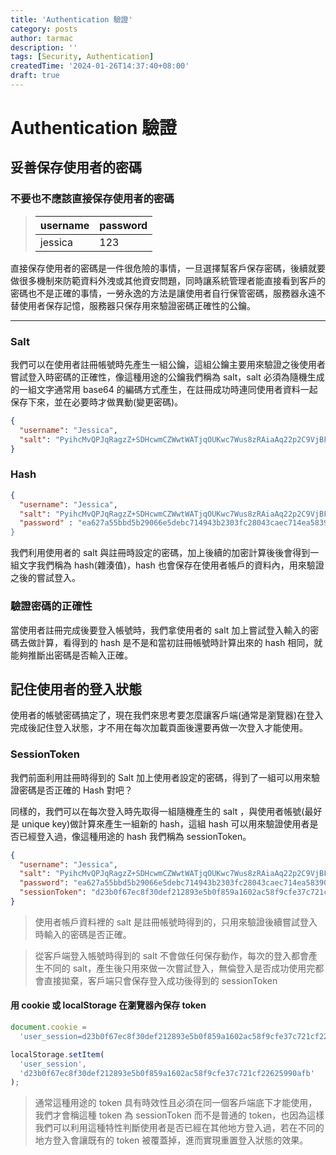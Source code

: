 ```yaml
---
title: 'Authentication 驗證'
category: posts
author: tarmac
description: ''
tags: [Security, Authentication]
createdTime: '2024-01-26T14:37:40+08:00'
draft: true
---
```


# Authentication 驗證

## 妥善保存使用者的密碼

### 不要也不應該直接保存使用者的密碼

> | username | password |
> | -------- | -------- |
> | jessica  | 123      |

直接保存使用者的密碼是一件很危險的事情，一旦選擇幫客戶保存密碼，後續就要做很多機制來防範資料外洩或其他資安問題，同時讓系統管理者能直接看到客戶的密碼也不是正確的事情，一勞永逸的方法是讓使用者自行保管密碼，服務器永遠不替使用者保存記憶，服務器只保存用來驗證密碼正確性的公鑰。

---

### Salt

我們可以在使用者註冊帳號時先產生一組公鑰，這組公鑰主要用來驗證之後使用者嘗試登入時密碼的正確性，像這種用途的公鑰我們稱為 salt，salt 必須為隨機生成的一組文字通常用 base64 的編碼方式產生，在註冊成功時連同使用者資料一起保存下來，並在必要時才做異動(變更密碼)。

```json
{
  "username": "Jessica",
  "salt": "PyihcMvQPJqRagzZ+SDHcwmCZWwtWATjqOUKwc7Wus8zRAiaAq22p2C9VjBFjJM5omVh9yrtYK9s92zXS7NBvBk701fjqf/PBgiYs7UpfOYQi2FHU61zH9q9Uvqa/MmETSzi8f7YETQT4/AfjNNJ9gO1LCxaBRake/xXtZMo+tI="
}
```

### Hash

```json
{
  "username": "Jessica",
  "salt": "PyihcMvQPJqRagzZ+SDHcwmCZWwtWATjqOUKwc7Wus8zRAiaAq22p2C9VjBFjJM5omVh9yrtYK9s92zXS7NBvBk701fjqf/PBgiYs7UpfOYQi2FHU61zH9q9Uvqa/MmETSzi8f7YETQT4/AfjNNJ9gO1LCxaBRake/xXtZMo+tI=",
  "password" : "ea627a55bbd5b29066e5debc714943b2303fc28043caec714ea58390ccf23767""
}
```

我們利用使用者的 salt 與註冊時設定的密碼，加上後續的加密計算後後會得到一組文字我們稱為 hash(雜湊值)，hash 也會保存在使用者帳戶的資料內，用來驗證之後的嘗試登入。

### 驗證密碼的正確性

當使用者註冊完成後要登入帳號時，我們拿使用者的 salt 加上嘗試登入輸入的密碼去做計算，看得到的 hash 是不是和當初註冊帳號時計算出來的 hash 相同，就能夠推斷出密碼是否輸入正確。

## 記住使用者的登入狀態

使用者的帳號密碼搞定了，現在我們來思考要怎麼讓客戶端(通常是瀏覽器)在登入完成後記住登入狀態，才不用在每次加載頁面後還要再做一次登入才能使用。

### SessionToken

我們前面利用註冊時得到的 Salt 加上使用者設定的密碼，得到了一組可以用來驗證密碼是否正確的 Hash 對吧？

同樣的，我們可以在每次登入時先取得一組隨機產生的 salt ，與使用者帳號(最好是 unique key)做計算來產生一組新的 hash，這組 hash 可以用來驗證使用者是否已經登入過，像這種用途的 hash 我們稱為 sessionToken。

```json
{
  "username": "Jessica",
  "salt": "PyihcMvQPJqRagzZ+SDHcwmCZWwtWATjqOUKwc7Wus8zRAiaAq22p2C9VjBFjJM5omVh9yrtYK9s92zXS7NBvBk701fjqf/PBgiYs7UpfOYQi2FHU61zH9q9Uvqa/MmETSzi8f7YETQT4/AfjNNJ9gO1LCxaBRake/xXtZMo+tI=",
  "password": "ea627a55bbd5b29066e5debc714943b2303fc28043caec714ea58390ccf23767",
  "sessionToken": "d23b0f67ec8f30def212893e5b0f859a1602ac58f9cfe37c721cf22625990afb"
}
```

> 使用者帳戶資料裡的 salt 是註冊帳號時得到的，只用來驗證後續嘗試登入時輸入的密碼是否正確。

> 從客戶端登入帳號時得到的 salt 不會做任何保存動作，每次的登入都會產生不同的 salt，產生後只用來做一次嘗試登入，無倫登入是否成功使用完都會直接拋棄，客戶端只會保存登入成功後得到的 sessionToken

#### 用 cookie 或 localStorage 在瀏覽器內保存 token

```js
document.cookie =
  'user_session=d23b0f67ec8f30def212893e5b0f859a1602ac58f9cfe37c721cf22625990afb';
```

```js
localStorage.setItem(
  'user_session',
  'd23b0f67ec8f30def212893e5b0f859a1602ac58f9cfe37c721cf22625990afb'
);
```

> 通常這種用途的 token 具有時效性且必須在同一個客戶端底下才能使用，我們才會稱這種 token 為 sessionToken 而不是普通的 token，也因為這樣我們可以利用這種特性判斷使用者是否已經在其他地方登入過，若在不同的地方登入會讓既有的 token 被覆蓋掉，進而實現重置登入狀態的效果。
